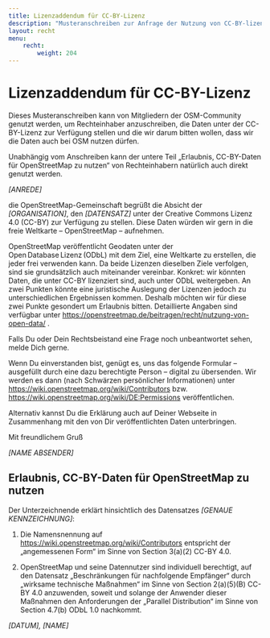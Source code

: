 ```yaml
---
title: Lizenzaddendum für CC-BY-Lizenz
description: "Musteranschreiben zur Anfrage der Nutzung von CC-BY-lizenzierten Daten bei OpenStreetMap und wichtige rechtliche Details zur Lizenzvereinbarkeit."
layout: recht
menu:
    recht:
        weight: 204
---
```


# Lizenzaddendum für CC-BY-Lizenz

Dieses Musteranschreiben kann von Mitgliedern der OSM-Community genutzt werden,
um Rechteinhaber anzuschreiben, die Daten unter der CC-BY-Lizenz zur Verfügung
stellen und die wir darum bitten wollen, dass wir die Daten auch bei OSM nutzen
dürfen.

Unabhängig vom Anschreiben kann der untere Teil „Erlaubnis, CC-BY-Daten für
OpenStreetMap zu nutzen“ von Rechteinhabern natürlich auch direkt genutzt
werden.

<div class="waiver-template">

<var>[ANREDE]</var>

die OpenStreetMap-Gemeinschaft begrüßt die Absicht der
<var>[ORGANISATION]</var>, den <var>[DATENSATZ]</var> unter der Creative
Commons Lizenz 4.0 (CC-BY) zur Verfügung zu stellen. Diese Daten würden wir
gern in die freie Weltkarte – OpenStreetMap – aufnehmen.

OpenStreetMap veröffentlicht Geodaten unter der Open Database Lizenz (ODbL) mit
dem Ziel, eine Weltkarte zu erstellen, die jeder frei verwenden kann. Da beide
Lizenzen dieselben Ziele verfolgen, sind sie grundsätzlich auch miteinander
vereinbar. Konkret: wir könnten Daten, die unter CC-BY lizenziert sind, auch
unter ODbL weitergeben. An zwei Punkten könnte eine juristische Auslegung
der Lizenzen jedoch zu unterschiedlichen Ergebnissen kommen. Deshalb möchten wir für diese
zwei Punkte gesondert um Erlaubnis bitten. Detaillierte Angaben sind verfügbar unter
https://openstreetmap.de/beitragen/recht/nutzung-von-open-data/ .

Falls Du oder Dein Rechtsbeistand eine Frage noch unbeantwortet sehen, melde
Dich gerne.

Wenn Du einverstanden bist, genügt es, uns das folgende Formular – ausgefüllt
durch eine dazu berechtigte Person – digital zu übersenden. Wir werden es dann
(nach Schwärzen persönlicher Informationen) unter
https://wiki.openstreetmap.org/wiki/Contributors bzw.
https://wiki.openstreetmap.org/wiki/DE:Permissions veröffentlichen.

Alternativ kannst Du die Erklärung auch auf Deiner Webseite in Zusammenhang mit
den von Dir veröffentlichten Daten unterbringen.

Mit freundlichem Gruß

<var>[NAME ABSENDER]</var>

## Erlaubnis, CC-BY-Daten für OpenStreetMap zu nutzen

Der Unterzeichnende erklärt hinsichtlich des Datensatzes <var>[GENAUE
KENNZEICHNUNG]</var>:

1. Die Namensnennung auf https://wiki.openstreetmap.org/wiki/Contributors
   entspricht der „angemessenen Form“ im Sinne von Section 3(a)(2) CC-BY 4.0.

2. OpenStreetMap und seine Datennutzer sind individuell berechtigt, auf den
   Datensatz „Beschränkungen für nachfolgende Empfänger“ durch „wirksame
   technische Maßnahmen“ im Sinne von Section 2(a)(5)(B) CC-BY 4.0 anzuwenden, soweit
   und solange der Anwender dieser Maßnahmen den Anforderungen der „Parallel
   Distribution“ im Sinne von Section 4.7(b) ODbL 1.0 nachkommt.

<var>[DATUM], [NAME]</var>

</div>

